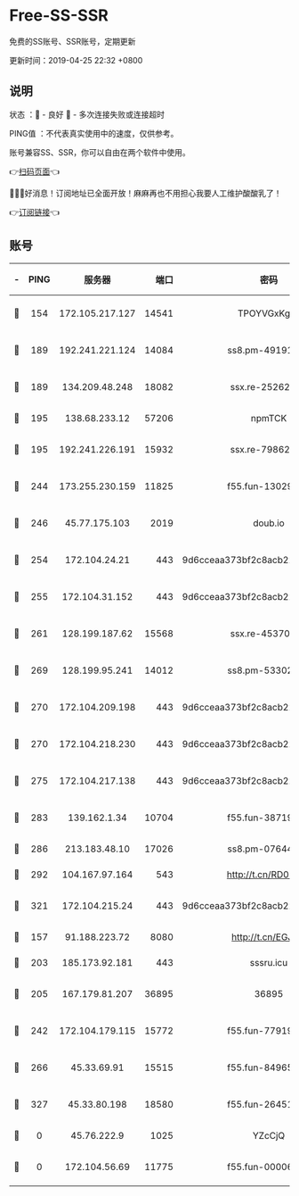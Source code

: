 # Free-SS-SSR

免费的SS账号、SSR账号，定期更新

更新时间：2019-04-25 22:32 +0800

## 说明

状态     ：🙂 - 良好 🙁 - 多次连接失败或连接超时

PING值   ：不代表真实使用中的速度，仅供参考。

账号兼容SS、SSR，你可以自由在两个软件中使用。

👉[扫码页面](https://liesauer.github.io/Free-SS-SSR/)👈

🎉🎉🎉好消息！订阅地址已全面开放！麻麻再也不用担心我要人工维护酸酸乳了！

👉[订阅链接](https://www.liesauer.net/yogurt/subscribe?ACCESS_TOKEN=DAYxR3mMaZAsaqUb)👈

## 账号

|-|PING|服务器|端口|密码|加密方式|区域|
|:----:|:----:|:-----:|-----:|:----:|:----:|:----:|
|🙂|154|172.105.217.127|14541|TPOYVGxKglpi|aes-256-cfb|JP|
|🙂|189|192.241.221.124|14084|ss8.pm-49191647|aes-256-cfb|US|
|🙂|189|134.209.48.248|18082|ssx.re-25262818|aes-256-cfb|US|
|🙂|195|138.68.233.12|57206|npmTCK|rc4-md5|US|
|🙂|195|192.241.226.191|15932|ssx.re-79862247|aes-256-cfb|US|
|🙂|244|173.255.230.159|11825|f55.fun-13029345|aes-256-cfb|US|
|🙂|246|45.77.175.103|2019|doub.io|aes-128-ctr|SG|
|🙂|254|172.104.24.21|443|9d6cceaa373bf2c8acb22e60b6a58be6|aes-256-cfb|US|
|🙂|255|172.104.31.152|443|9d6cceaa373bf2c8acb22e60b6a58be6|aes-256-cfb|US|
|🙂|261|128.199.187.62|15568|ssx.re-45370226|aes-256-cfb|SG|
|🙂|269|128.199.95.241|14012|ss8.pm-53302333|aes-256-cfb|SG|
|🙂|270|172.104.209.198|443|9d6cceaa373bf2c8acb22e60b6a58be6|aes-256-cfb|US|
|🙂|270|172.104.218.230|443|9d6cceaa373bf2c8acb22e60b6a58be6|aes-256-cfb|US|
|🙂|275|172.104.217.138|443|9d6cceaa373bf2c8acb22e60b6a58be6|aes-256-cfb|US|
|🙂|283|139.162.1.34|10704|f55.fun-38719730|aes-256-cfb|SG|
|🙂|286|213.183.48.10|17026|ss8.pm-07644658|rc4-md5|RU|
|🙂|292|104.167.97.164|543|http://t.cn/RD0D7sx|rc4-md5|CA|
|🙂|321|172.104.215.24|443|9d6cceaa373bf2c8acb22e60b6a58be6|aes-256-cfb|US|
|🙂|157|91.188.223.72|8080|http://t.cn/EGJIyrl|rc4-md5|RU|
|🙂|203|185.173.92.181|443|sssru.icu|rc4-md5|RU|
|🙂|205|167.179.81.207|36895|36895|aes-256-cfb|JP|
|🙂|242|172.104.179.115|15772|f55.fun-77919425|aes-256-cfb|SG|
|🙂|266|45.33.69.91|15515|f55.fun-84965804|aes-256-cfb|US|
|🙂|327|45.33.80.198|18580|f55.fun-26451739|aes-256-cfb|US|
|🙁|0|45.76.222.9|1025|YZcCjQ|rc4-md5|JP|
|🙁|0|172.104.56.69|11775|f55.fun-00006496|aes-256-cfb|SG|
